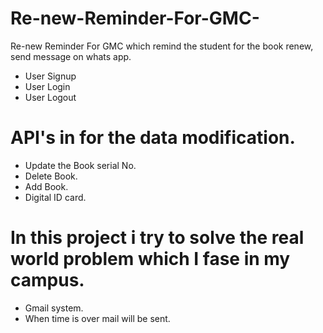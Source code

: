 # Re-new-Reminder-For-GMC-
Re-new Reminder For GMC  which remind the student for the book renew, send message on whats app.
* User Signup
* User Login
* User Logout

# API's in for the data modification.

* Update the Book serial No.
* Delete Book.
* Add Book.
* Digital ID card.

# In this project i try to solve the real world problem which I fase in my campus.
* Gmail system.
* When time is over mail will be sent.
  
